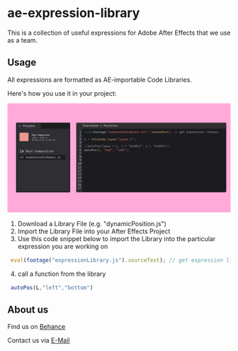 # ae-expression-library

This is a collection of useful expressions for Adobe After Effects that we use as a team.

<h2>Usage</h2>
All expressions are formatted as AE-importable Code Libraries. 

Here's how you use it in your project:

<img src="Library Usage Example.png">

1. Download a Library File (e.g. "dynamicPosition.js")
2. Import the Library File into your After Effects Project
3. Use this code snippet below to import the Library into the particular expression you are working on


```Javascript
 eval(footage("expressionLibrary.js").sourceText); // get expression library
```

4. call a function from the library
```Javascript
 autoPos(L,"left","bottom")
```

<h2>About us</h2>
Find us on <a href="https://www.behance.net/digitalformate">Behance</a>

Contact us via <a href="mailto:digitaleformatentwicklung@gmail.com">E-Mail</a>


